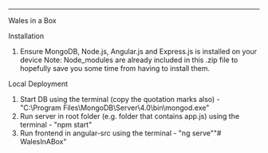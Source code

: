 

**************************************

Wales in a Box

Installation
1) Ensure MongoDB, Node.js, Angular.js and Express.js is installed on your device
Note: Node_modules are already included in this .zip file to hopefully save you some time from having to install them.

Local Deployment
1) Start DB using the terminal (copy the quotation marks also) - "C:\Program Files\MongoDB\Server\4.0\bin\mongod.exe"
2) Run server in root folder (e.g. folder that contains app.js) using the terminal - "npm start"
3) Run frontend in angular-src using the terminal - "ng serve""# WalesInABox" 
